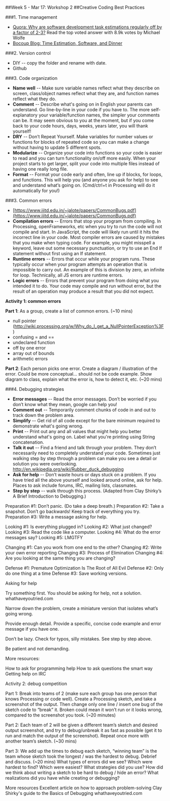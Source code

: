 ##Week 5 - Mar 17: Workshop 2
##Creative Coding Best Practices

###1. Time management

* [Quora: Why are software development task estimations regularly off by a factor of 2-3?](http://www.quora.com/Engineering-Management/Why-are-software-development-task-estimations-regularly-off-by-a-factor-of-2-3)
Read the top voted answer with 8.9k votes by Michael Wolfe
* [Bocoup Blog: Time Estimation, Software, and Dinner](http://weblog.bocoup.com/time-estimation-software-and-dinner/)

###2. Version control

* DIY -- copy the folder and rename with date.
* Github

###3. Code organization

* **Name well** -- Make sure variable names reflect what they describe on screen, class/object names reflect what they are, and function names reflect what they do.
* **Comment** -- Describe what's going on in English your parents can understand. Go line-by-line in your code if you have to. The more self-explanatory your variable/function names, the simpler your comments can be. It may seem obvious to you at the moment, but if you come back to your code hours, days, weeks, years later, you will thank yourself!
* **DRY** -- Don’t Repeat Yourself. Make variables for number values or functions for blocks of repeated code so you can make a change without having to update 5 different spots.
* **Modularize** -- Organize your code into functions so your code is easier to read and you can turn functionality on/off more easily. When your project starts to get larger, split your code into multiple files instead of having one really long file.
* **Format** -- Format your code early and often, line up if blocks, for loops, and functions. This will help you (and anyone you ask for help) to see and understand what’s going on. (Cmd/ctrl+t in Processing will do it automatically for you!)

###3. Common errors

* [https://www.iiitd.edu.in/~jalote/papers/CommonBugs.pdf](https://www.iiitd.edu.in/~jalote/papers/CommonBugs.pdf)
* **Compilation errors** -- Errors that stop your program from compiling. In Processing, openFrameworks, etc when you try to run the code will not compile and start. In JavaScript, the code will likely run until it hits the incorrect line in your code. Most compiler errors are caused by mistakes that you make when typing code. For example, you might misspell a keyword, leave out some necessary punctuation, or try to use an End If statement without first using an If statement.
* **Runtime errors** -- Errors that occur while your program runs. These typically occur when your program attempts an operation that is impossible to carry out. An example of this is division by zero, an infinite for loop. Technically, all JS errors are runtime errors.
* **Logic errors** -- Errors that prevent your program from doing what you intended it to do. Your code may compile and run without error, but the result of an operation may produce a result that you did not expect.

**Activity 1: common errors**

**Part 1**: As a group, create a list of common errors. (~10 mins)  
* null pointer (http://wiki.processing.org/w/Why_do_I_get_a_NullPointerException%3F)
* confusing = and ==
* undeclared function
* off by one error
* array out of bounds
* arithmetic errors

**Part 2**: Each person picks one error. Create a diagram / illustration of the error. Could be more conceptual… should not be code example. Show diagram to class, explain what the error is, how to detect it, etc. (~20 mins)

###4. Debugging strategies

* **Error messages** -- Read the error messages. Don’t be worried if you don’t know what they mean, google can help you!
* **Comment out** -- Temporarily comment chunks of code in and out to track down the problem area.
* **Simplify** -- Get rid of all code except for the bare minimum required to demonstrate what's going wrong.
* **Print** -- Print out any and all values that might help you better understand what's going on. Label what you're printing using String concatenation.
* **Talk it out** -- Find a friend and talk through your problem. They don’t necessarily need to completely understand your code. Sometimes just walking step by step through a problem can make you see a detail or solution you were overlooking.
http://en.wikipedia.org/wiki/Rubber_duck_debugging
* **Ask for help** -- Don’t waste hours or days stuck on a problem. If you have tried all the above yourself and looked around online, ask for help. Places to ask include forums, IRC, mailing lists, classmates.
* **Step by step** -- walk through this process. (Adapted from Clay Shirky’s A Brief Introduction to Debugging.)

Preparation #1: Don’t panic. (Do take a deep breath.)
Preparation #2: Take a snapshot. Don’t go backwards! Keep track of everything you try.
Preparation #3: Write a message asking for help.

Looking #1: Is everything plugged in?
Looking #2: What just changed?
Looking #3: Read the code like a computer.
Looking #4: What do the error messages say?
Looking #5: LMGTFY

Changing #1: Can you work from one end to the other?
Changing #2: Write your own error reporting
Changing #3: Process of Elimination 
Changing #4: Are you looking at the same thing you are changing?

Defense #1: Premature Optimization Is The Root of All Evil
Defense #2: Only do one thing at a time
Defense #3: Save working versions.


Asking for help

Try something first. You should be asking for help, not a solution. 
whathaveyoutried.com

Narrow down the problem, create a miniature version that isolates what’s going wrong.

Provide enough detail. Provide a specific, concise code example and error message if you have one.

Don’t be lazy. Check for typos, silly mistakes. See step by step above.

Be patient and not demanding.

More resources:

How to ask for programming help
How to ask questions the smart way
Getting help on IRC


Activity 2: debug competition

Part 1: Break into teams of 2 (make sure each group has one person that knows Processing or code well). Create a Processing sketch, and take a screenshot of the output. Then change only one line / insert one bug of the sketch code to “break” it. Broken could mean it won’t run or it looks wrong, compared to the screenshot you took. (~20 minutes)

Part 2: Each team of 2 will be given a different team’s sketch and desired output screenshot, and try to debug/unbreak it as fast as possible (get it to run and match the output of the screenshot). Repeat once more with another team’s sketch.  (~30 mins)

Part 3: We add up the times to debug each sketch, “winning team” is the team whose sketch took the longest / was the hardest to debug. Debrief and discuss. (~20 mins)
What types of errors did we see?
Which were hardest to find?
Which were easiest?
What strategies did you use?
How did we think about writing a sketch to be hard to debug / hide an error?
What realizations did you have while creating or debugging?



More resources
Excellent article on how to approach problem-solving
Clay Shirky's guide to the Basics of Debugging
whathaveyoutried.com

